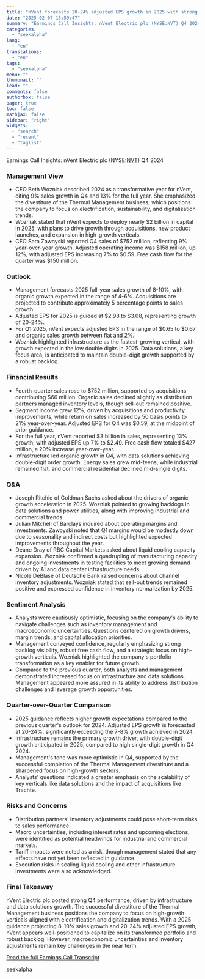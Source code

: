```yaml
---
title: "nVent forecasts 20-24% adjusted EPS growth in 2025 with strong infrastructure demand"
date: "2025-02-07 15:59:47"
summary: "Earnings Call Insights: nVent Electric plc (NYSE:NVT) Q4 2024 Management View CEO Beth Wozniak described 2024 as a transformative year for nVent, citing 9% sales growth in Q4 and 13% for the full year. She emphasized the divestiture of the Thermal Management business, which positions the company to focus on..."
categories:
  - "seekalpha"
lang:
  - "en"
translations:
  - "en"
tags:
  - "seekalpha"
menu: ""
thumbnail: ""
lead: ""
comments: false
authorbox: false
pager: true
toc: false
mathjax: false
sidebar: "right"
widgets:
  - "search"
  - "recent"
  - "taglist"
---
```


Earnings Call Insights: nVent Electric plc (NYSE:[NVT](https://seekingalpha.com/symbol/NVT "nVent Electric plc")) Q4 2024

### Management View

* CEO Beth Wozniak described 2024 as a transformative year for nVent, citing 9% sales growth in Q4 and 13% for the full year. She emphasized the divestiture of the Thermal Management business, which positions the company to focus on electrification, sustainability, and digitalization trends.
* Wozniak stated that nVent expects to deploy nearly $2 billion in capital in 2025, with plans to drive growth through acquisitions, new product launches, and expansion in high-growth verticals.
* CFO Sara Zawoyski reported Q4 sales of $752 million, reflecting 9% year-over-year growth. Adjusted operating income was $158 million, up 12%, with adjusted EPS increasing 7% to $0.59. Free cash flow for the quarter was $150 million.

### Outlook

* Management forecasts 2025 full-year sales growth of 8-10%, with organic growth expected in the range of 4-6%. Acquisitions are projected to contribute approximately 5 percentage points to sales growth.
* Adjusted EPS for 2025 is guided at $2.98 to $3.08, representing growth of 20-24%.
* For Q1 2025, nVent expects adjusted EPS in the range of $0.65 to $0.67 and organic sales growth between flat and 2%.
* Wozniak highlighted infrastructure as the fastest-growing vertical, with growth expected in the low double digits in 2025. Data solutions, a key focus area, is anticipated to maintain double-digit growth supported by a robust backlog.

### Financial Results

* Fourth-quarter sales rose to $752 million, supported by acquisitions contributing $66 million. Organic sales declined slightly as distribution partners managed inventory levels, though sell-out remained positive.
* Segment income grew 12%, driven by acquisitions and productivity improvements, while return on sales increased by 50 basis points to 21% year-over-year. Adjusted EPS for Q4 was $0.59, at the midpoint of prior guidance.
* For the full year, nVent reported $3 billion in sales, representing 13% growth, with adjusted EPS up 7% to $2.49. Free cash flow totaled $427 million, a 20% increase year-over-year.
* Infrastructure led organic growth in Q4, with data solutions achieving double-digit order growth. Energy sales grew mid-teens, while industrial remained flat, and commercial residential declined mid-single digits.

### Q&A

* Joseph Ritchie of Goldman Sachs asked about the drivers of organic growth acceleration in 2025. Wozniak pointed to growing backlogs in data solutions and power utilities, along with improving industrial and commercial trends.
* Julian Mitchell of Barclays inquired about operating margins and investments. Zawoyski noted that Q1 margins would be modestly down due to seasonality and indirect costs but highlighted expected improvements throughout the year.
* Deane Dray of RBC Capital Markets asked about liquid cooling capacity expansion. Wozniak confirmed a quadrupling of manufacturing capacity and ongoing investments in testing facilities to meet growing demand driven by AI and data center infrastructure needs.
* Nicole DeBlase of Deutsche Bank raised concerns about channel inventory adjustments. Wozniak stated that sell-out trends remained positive and expressed confidence in inventory normalization by 2025.

### Sentiment Analysis

* Analysts were cautiously optimistic, focusing on the company's ability to navigate challenges such as inventory management and macroeconomic uncertainties. Questions centered on growth drivers, margin trends, and capital allocation priorities.
* Management conveyed confidence, regularly emphasizing strong backlog visibility, robust free cash flow, and a strategic focus on high-growth verticals. Wozniak highlighted the company's portfolio transformation as a key enabler for future growth.
* Compared to the previous quarter, both analysts and management demonstrated increased focus on infrastructure and data solutions. Management appeared more assured in its ability to address distribution challenges and leverage growth opportunities.

### Quarter-over-Quarter Comparison

* 2025 guidance reflects higher growth expectations compared to the previous quarter's outlook for 2024. Adjusted EPS growth is forecasted at 20-24%, significantly exceeding the 7-8% growth achieved in 2024.
* Infrastructure remains the primary growth driver, with double-digit growth anticipated in 2025, compared to high single-digit growth in Q4 2024.
* Management's tone was more optimistic in Q4, supported by the successful completion of the Thermal Management divestiture and a sharpened focus on high-growth sectors.
* Analysts' questions indicated a greater emphasis on the scalability of key verticals like data solutions and the impact of acquisitions like Trachte.

### Risks and Concerns

* Distribution partners' inventory adjustments could pose short-term risks to sales performance.
* Macro uncertainties, including interest rates and upcoming elections, were identified as potential headwinds for industrial and commercial markets.
* Tariff impacts were noted as a risk, though management stated that any effects have not yet been reflected in guidance.
* Execution risks in scaling liquid cooling and other infrastructure investments were also acknowledged.

### Final Takeaway

nVent Electric plc posted strong Q4 performance, driven by infrastructure and data solutions growth. The successful divestiture of the Thermal Management business positions the company to focus on high-growth verticals aligned with electrification and digitalization trends. With a 2025 guidance projecting 8-10% sales growth and 20-24% adjusted EPS growth, nVent appears well-positioned to capitalize on its transformed portfolio and robust backlog. However, macroeconomic uncertainties and inventory adjustments remain key challenges in the near term.

[Read the full Earnings Call Transcript](https://seekingalpha.com/symbol/NVT/earnings/transcripts)

[seekalpha](https://seekingalpha.com/news/4405092-nvent-forecasts-20minus-24-percent-adjusted-eps-growth-in-2025-with-strong-infrastructure)
